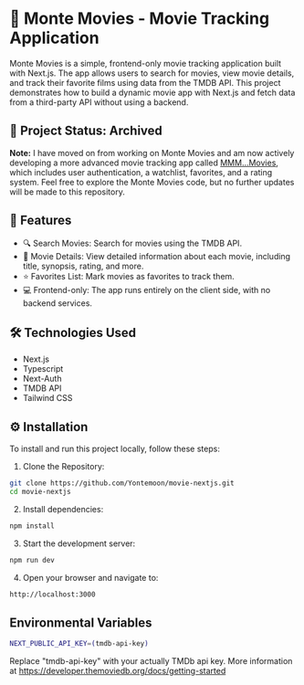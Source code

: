 # 🎥 Monte Movies - Movie Tracking Application

Monte Movies is a simple, frontend-only movie tracking application built with Next.js. The app allows users to search for movies, view movie details, and track their favorite films using data from the TMDB API. This project demonstrates how to build a dynamic movie app with Next.js and fetch data from a third-party API without using a backend.

## 🚨 Project Status: Archived

**Note:** I have moved on from working on Monte Movies and am now actively developing a more advanced movie tracking app called [MMM…Movies](https://github.com/YonteMoon/mmm-movies), which includes user authentication, a watchlist, favorites, and a rating system. Feel free to explore the Monte Movies code, but no further updates will be made to this repository.

## 🌟 Features

- 🔍 Search Movies: Search for movies using the TMDB API.
- 📄 Movie Details: View detailed information about each movie, including title, synopsis, rating, and more.
- ⭐ Favorites List: Mark movies as favorites to track them.
- 💻 Frontend-only: The app runs entirely on the client side, with no backend services.

## 🛠 Technologies Used

- Next.js
- Typescript
- Next-Auth
- TMDB API
- Tailwind CSS

## ⚙️ Installation

To install and run this project locally, follow these steps:

1. Clone the Repository:

```bash
git clone https://github.com/Yontemoon/movie-nextjs.git
cd movie-nextjs
```

2. Install dependencies:

```bash
npm install
```

3. Start the development server:

```bash
npm run dev
```

4. Open your browser and navigate to:

```bash
http://localhost:3000
```

## Environmental Variables

```bash
NEXT_PUBLIC_API_KEY=(tmdb-api-key)
```

Replace "tmdb-api-key" with your actually TMDb api key.
More information at https://developer.themoviedb.org/docs/getting-started
